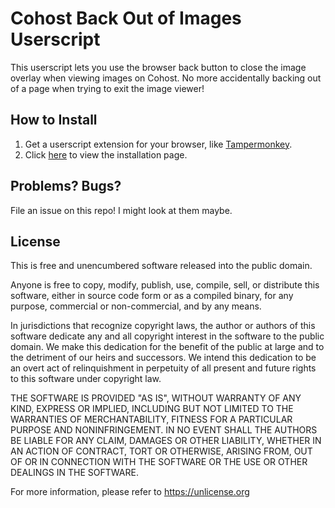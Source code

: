 # Cohost Back Out of Images Userscript

This userscript lets you use the browser back button to close the image overlay when viewing images on Cohost. No more accidentally backing out of a page when trying to exit the image viewer!

## How to Install

1. Get a userscript extension for your browser, like [Tampermonkey](https://www.tampermonkey.net/).
2. Click [here](https://raw.githubusercontent.com/osmose/cohost-back-out-of-images/main/cohost-back-out-of-images.user.js) to view the installation page.

## Problems? Bugs?

File an issue on this repo! I might look at them maybe.

## License

This is free and unencumbered software released into the public domain.

Anyone is free to copy, modify, publish, use, compile, sell, or
distribute this software, either in source code form or as a compiled
binary, for any purpose, commercial or non-commercial, and by any
means.

In jurisdictions that recognize copyright laws, the author or authors
of this software dedicate any and all copyright interest in the
software to the public domain. We make this dedication for the benefit
of the public at large and to the detriment of our heirs and
successors. We intend this dedication to be an overt act of
relinquishment in perpetuity of all present and future rights to this
software under copyright law.

THE SOFTWARE IS PROVIDED "AS IS", WITHOUT WARRANTY OF ANY KIND,
EXPRESS OR IMPLIED, INCLUDING BUT NOT LIMITED TO THE WARRANTIES OF
MERCHANTABILITY, FITNESS FOR A PARTICULAR PURPOSE AND NONINFRINGEMENT.
IN NO EVENT SHALL THE AUTHORS BE LIABLE FOR ANY CLAIM, DAMAGES OR
OTHER LIABILITY, WHETHER IN AN ACTION OF CONTRACT, TORT OR OTHERWISE,
ARISING FROM, OUT OF OR IN CONNECTION WITH THE SOFTWARE OR THE USE OR
OTHER DEALINGS IN THE SOFTWARE.

For more information, please refer to <https://unlicense.org>
